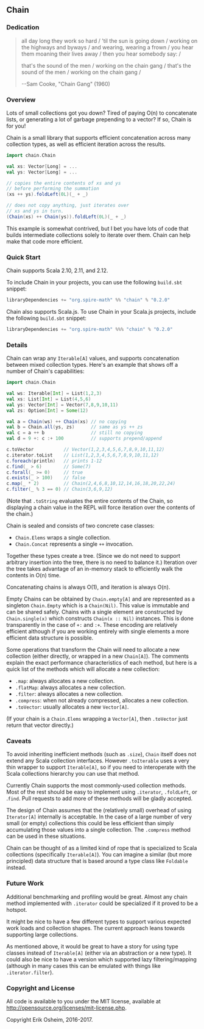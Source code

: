 ## Chain

### Dedication

> all day long they work so hard / 'til the sun is going down /
> working on the highways and byways / and wearing, wearing a frown /
> you hear them moaning their lives away / then you hear somebody say: /
>
> that's the sound of the men / working on the chain gang /
> that's the sound of the men / working on the chain gang /
>
> --Sam Cooke, "Chain Gang" (1960)

### Overview

Lots of small collections got you down? Tired of paying O(n) to
concatenate lists, or generating a lot of garbage prepending to a
vector? If so, Chain is for you!

Chain is a small library that supports efficient concatenation across
many collection types, as well as efficient iteration across the
results.

```scala
import chain.Chain

val xs: Vector[Long] = ...
val ys: Vector[Long] = ...

// copies the entire contents of xs and ys
// before performing the summation
(xs ++ ys).foldLeft(0L)(_ + _)

// does not copy anything, just iterates over
// xs and ys in turn.
(Chain(xs) ++ Chain(ys)).foldLeft(0L)(_ + _)
```

This example is somewhat contrived, but I bet you have lots of code
that builds intermediate collections solely to iterate over
them. Chain can help make that code more efficient.

### Quick Start

Chain supports Scala 2.10, 2.11, and 2.12.

To include Chain in your projects, you can use the following
`build.sbt` snippet:

```scala
libraryDependencies += "org.spire-math" %% "chain" % "0.2.0"
```

Chain also supports Scala.js. To use Chain in your Scala.js projects,
include the following `build.sbt` snippet:

```scala
libraryDependencies += "org.spire-math" %%% "chain" % "0.2.0"
```

### Details

Chain can wrap any `Iterable[A]` values, and supports concatenation
between mixed collection types. Here's an example that shows off a
number of Chain's capabilities:

```scala
import chain.Chain

val ws: Iterable[Int] = List(1,2,3)
val xs: List[Int] = List(4,5,6)
val ys: Vector[Int] = Vector(7,8,9,10,11)
val zs: Option[Int] = Some(12)

val a = Chain(ws) ++ Chain(xs) // no copying
val b = Chain.all(ys, zs)      // same as ys ++ zs
val c = a ++ b                 // still no copying
val d = 9 +: c :+ 100          // supports prepend/append

c.toVector           // Vector(1,2,3,4,5,6,7,8,9,10,11,12)
c.iterator.toList    // List(1,2,3,4,5,6,7,8,9,10,11,12)
c.foreach(println)   // prints 1-12
c.find(_ > 6)        // Some(7)
c.forall(_ >= 0)     // true
c.exists(_ > 100)    // false
c.map(_ * 2)         // Chain(2,4,6,8,10,12,14,16,18,20,22,24)
c.filter(_ % 3 == 0) // Chain(3,6,9,12)
```

(Note that `.toString` evaluates the entire contents of the Chain, so
displaying a chain value in the REPL will force iteration over the
contents of the chain.)

Chain is sealed and consists of two concrete case classes:

 * `Chain.Elems` wraps a single collection.
 * `Chain.Concat` represents a single `++` invocation.

Together these types create a tree. (Since we do not need to support
arbitrary insertion into the tree, there is no need to balance it.)
Iteration over the tree takes advantage of an in-memory stack to
efficiently walk the contents in O(n) time.

Concatenating chains is always O(1), and iteration is always O(n).

Empty Chains can be obtained by `Chain.empty[A]` and are represented
as a singleton `Chain.Empty` which is a `Chain(Nil)`. This value is
immutable and can be shared safely. Chains with a single element are
constructed by `Chain.single(x)` which constructs `Chain(x :: Nil)`
instances. This is done transparently in the case of `+:` and `:+`.
These encoding are relatively efficient although if you are working
entirely with single elements a more efficient data structure is
possible.

Some operations that transform the Chain will need to allocate a new
collection (either directly, or wrapped in a new `Chain[A]`). The
comments explain the exact performance characteristics of each method,
but here is a quick list of the methods which will allocate a new
collection:

 * `.map`: always allocates a new collection.
 * `.flatMap`: always allocates a new collection.
 * `.filter`: always allocates a new collection.
 * `.compress`: when not already compressed, allocates a new collection.
 * `.toVector`: usually allocates a new `Vector[A]`.

(If your chain is a `Chain.Elems` wrapping a `Vector[A]`, then
`.toVector` just return that vector directly.)

### Caveats

To avoid inheriting inefficient methods (such as `.size`), `Chain`
itself does not extend any Scala collection interfaces. However
`.toIterable` uses a very thin wrapper to support `Iterable[A]`, so if
you need to interoperate with the Scala collections hierarchy you can
use that method.

Currently Chain supports the most commonly-used collection
methods. Most of the rest should be easy to implement using
`.iterator`, `.foldLeft`, or .`find`. Pull requests to add more of
these methods will be gladly accepted.

The design of Chain assumes that the (relatively small) overhead of
using `Iterator[A]` internally is acceptable. In the case of a large
number of very small (or empty) collections this could be less
efficient than simply accumulating those values into a single
collection. The `.compress` method can be used in these situations.

Chain can be thought of as a limited kind of rope that is specialized
to Scala collections (specifically `Iterable[A]`). You can imagine a
similar (but more principled) data structure that is based around a
type class like `Foldable` instead.

### Future Work

Additional benchmarking and profiling would be great. Almost any chain
method implemented with `.iterator` could be specialized if it proved
to be a hotspot.

It might be nice to have a few different types to support various
expected work loads and collection shapes. The current approach leans
towards supporting large collections.

As mentioned above, it would be great to have a story for using type
classes instead of `Iterable[A]` (either via an abstraction or a new
type). It could also be nice to have a version which supported lazy
filtering/mapping (although in many cases this can be emulated with
things like `.iterator.filter`).

### Copyright and License

All code is available to you under the MIT license, available at
http://opensource.org/licenses/mit-license.php.

Copyright Erik Osheim, 2016-2017.
